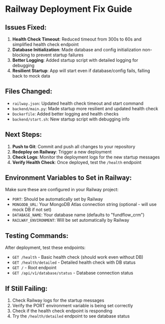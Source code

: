 # Railway Deployment Fix Guide

## Issues Fixed:

1. **Health Check Timeout**: Reduced timeout from 300s to 60s and simplified health check endpoint
2. **Database Initialization**: Made database and config initialization non-blocking to prevent startup failures
3. **Better Logging**: Added startup script with detailed logging for debugging
4. **Resilient Startup**: App will start even if database/config fails, falling back to mock data

## Files Changed:

- `railway.json`: Updated health check timeout and start command
- `backend/main.py`: Made startup more resilient and updated health check
- `Dockerfile`: Added better logging and health checks
- `backend/start.sh`: New startup script with debugging info

## Next Steps:

1. **Push to Git**: Commit and push all changes to your repository
2. **Redeploy on Railway**: Trigger a new deployment
3. **Check Logs**: Monitor the deployment logs for the new startup messages
4. **Verify Health Check**: Once deployed, test the `/health` endpoint

## Environment Variables to Set in Railway:

Make sure these are configured in your Railway project:

- `PORT`: Should be automatically set by Railway
- `MONGODB_URL`: Your MongoDB Atlas connection string (optional - will use mock DB if not set)
- `DATABASE_NAME`: Your database name (defaults to "fundflow_crm")
- `RAILWAY_ENVIRONMENT`: Will be set automatically by Railway

## Testing Commands:

After deployment, test these endpoints:
- `GET /health` - Basic health check (should work even without DB)
- `GET /health/detailed` - Detailed health check with DB status
- `GET /` - Root endpoint
- `GET /api/v1/database/status` - Database connection status

## If Still Failing:

1. Check Railway logs for the startup messages
2. Verify the PORT environment variable is being set correctly
3. Check if the health check endpoint is responding
4. Try the `/health/detailed` endpoint to see database status
